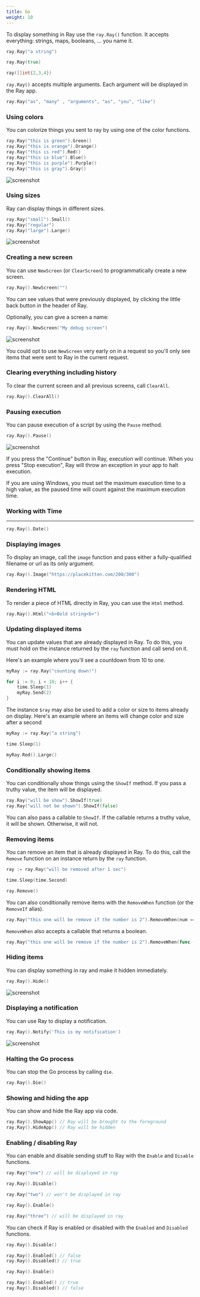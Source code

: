 ```yaml
---
title: Go
weight: 10
---
```


To display something in Ray use the `ray.Ray()` function. It accepts everything: strings, maps, booleans, ... you name it.

```go
ray.Ray("a string")

ray.Ray(true)

ray([]int{2,3,4})
```

`ray.Ray()` accepts multiple arguments. Each argument will be displayed in the Ray app.

```go
ray.Ray("as", "many" , "arguments", "as", "you", "like")
```

### Using colors

You can colorize things you sent to ray by using one of the color functions.

```go
ray.Ray("this is green").Green()
ray.Ray("this is orange").Orange()
ray.Ray("this is red").Red()
ray.Ray("this is blue").Blue()
ray.Ray("this is purple").Purple()
ray.Ray("this is gray").Gray()
```

![screenshot](/docs/ray/v1/images/colors.jpg)

### Using sizes

Ray can display things in different sizes.

```go
ray.Ray("small").Small()
ray.Ray("regular")
ray.Ray("large").Large()
```

![screenshot](/docs/ray/v1/images/sizes.jpg)

### Creating a new screen

You can use `NewScreen` (or `ClearScreen`) to programmatically create a new screen.

```go
ray.Ray().NewScreen("")
```

You can see values that were previously displayed, by clicking the little back button in the header of Ray.

Optionally, you can give a screen a name:

```go
ray.Ray().NewScreen("My debug screen")
```

![screenshot](/docs/ray/v1/images/screen.jpg)

You could opt to use `NewScreen` very early on in a request so you'll only see items that were sent to Ray in the
current request.

### Clearing everything including history

To clear the current screen and all previous screens, call `ClearAll`.

```go
ray.Ray().ClearAll()
```

### Pausing execution

You can pause execution of a script by using the `Pause` method.

```go
ray.Ray().Pause()
```

![screenshot](/docs/ray/v1/images/pause.jpg)

If you press the "Continue" button in Ray, execution will continue. When you press "Stop execution", Ray will throw an
exception in your app to halt execution.

If you are using Windows, you must set the maximum execution time to a high value, as the paused time will count against the maximum execution time.

### Working with Time

---

```go
ray.Ray().Date()
```

### Displaying images

To display an image, call the `image` function and pass either a fully-qualified filename or url as its only argument.

```go
ray.Ray().Image("https://placekitten.com/200/300")
```

### Rendering HTML

To render a piece of HTML directly in Ray, you can use the `Html` method.

```go
ray.Ray().Html("<b>Bold string<b>")
```

### Updating displayed items

You can update values that are already displayed in Ray. To do this, you must hold on the instance returned by the `ray`
function and call send on it.

Here's an example where you'll see a countdown from 10 to one.

```go
myRay := ray.Ray("counting down!")

for i := 0; i < 10; i++ {
	time.Sleep(1)
	myRay.Send(2)
}	
```

The instance `$ray` may also be used to add a color or size to items already on display. Here's an example where an
items will change color and size after a second

```go
myRay := ray.Ray("a string")

time.Sleep(1)

myRay.Red().Large()
```

### Conditionally showing items

You can conditionally show things using the `ShowIf` method. If you pass a truthy value, the item will be displayed.

```go
ray.Ray("will be show").ShowIf(true)
ray.Ray("will not be shown").ShowIf(false)
```

You can also pass a callable to `ShowIf`. If the callable returns a truthy value, it will be shown. Otherwise, it will
not.

### Removing items

You can remove an item that is already displayed in Ray. To do this, call the `Remove` function on an instance return by
the `ray` function.

```go
ray := ray.Ray("will be removed after 1 sec")

time.Sleep(time.Second)

ray.Remove()
```

You can also conditionally remove items with the `RemoveWhen` function (or the `RemoveIf` alias).

```go
ray.Ray("this one will be remove if the number is 2").RemoveWhen(num == 2);
```

`RemoveWhen` also accepts a callable that returns a boolean.

```go
ray.Ray("this one will be remove if the number is 2").RemoveWhen(func () bool { ... } // return true to remove the item);
```

### Hiding items

You can display something in ray and make it hidden immediately.

```go
ray.Ray().Hide()
```

![screenshot](/docs/ray/v1/images/hide.jpg)

### Displaying a notification

You can use Ray to display a notification.

```go
ray.Ray().Notify('This is my notification')
```

![screenshot](/docs/ray/v1/images/notification.jpg)

### Halting the Go process

You can stop the Go process by calling `die`.

```go
ray.Ray().Die()
```

### Showing and hiding the app

You can show and hide the Ray app via code.

```go
ray.Ray().ShowApp() // Ray will be brought to the foreground
ray.Ray().HideApp() // Ray will be hidden
```

### Enabling / disabling Ray

You can enable and disable sending stuff to Ray with the `Enable` and `Disable` functions.

```go
ray.Ray("one") // will be displayed in ray

ray.Ray().Disable()

ray.Ray("two") // won't be displayed in ray

ray.Ray().Enable()

ray.Ray("three") // will be displayed in ray
```

You can check if Ray is enabled or disabled with the `Enabled` and `Disabled` functions.

```GO
ray.Ray().Disable()

ray.Ray().Enabled() // false
ray.Ray().Disabled() // true

ray.Ray().Enable()

ray.Ray().Enabled() // true
ray.Ray().Disabled() // false
```
